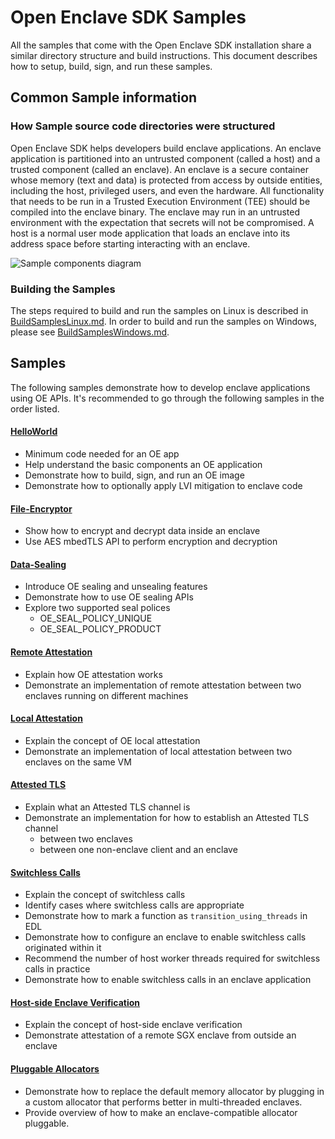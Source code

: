 # Open Enclave SDK Samples

All the samples that come with the Open Enclave SDK installation share a similar directory structure and build instructions. This document describes how to setup, build, sign, and run these samples.

## Common Sample information

### How Sample source code directories were structured

Open Enclave SDK helps developers build enclave applications. An enclave application is partitioned into an untrusted component (called a host) and a trusted component (called an enclave). An enclave is a secure container whose memory (text and data) is protected from access by outside entities, including the host, privileged users, and even the hardware. All functionality that needs to be run in a Trusted Execution Environment (TEE) should be compiled into the enclave binary. The enclave may run in an untrusted environment with the expectation that secrets will not be compromised. A host is a normal user mode application that loads an enclave into its address space before starting interacting with an enclave.

![Sample components diagram](sampledirstructure.png)

### Building the Samples

The steps required to build and run the samples on Linux is described in [BuildSamplesLinux.md](./BuildSamplesLinux.md). In order to build and run the samples on Windows, please see [BuildSamplesWindows.md](./BuildSamplesWindows.md).

## Samples

The following samples demonstrate how to develop enclave applications using OE APIs. It's recommended to go through the following samples in the order listed.

#### [HelloWorld](helloworld/README.md)

- Minimum code needed for an OE app
- Help understand the basic components an OE application
- Demonstrate how to build, sign, and run an OE image
- Demonstrate how to optionally apply LVI mitigation to enclave code

#### [File-Encryptor](file-encryptor/README.md)

- Show how to encrypt and decrypt data inside an enclave
- Use AES mbedTLS API to perform encryption and decryption

#### [Data-Sealing](data-sealing/README.md)

- Introduce OE sealing and unsealing features
- Demonstrate how to use OE sealing APIs
- Explore two supported seal polices
  - OE_SEAL_POLICY_UNIQUE
  - OE_SEAL_POLICY_PRODUCT

#### [Remote Attestation](remote_attestation/README.md)

- Explain how OE attestation works
- Demonstrate an implementation of remote attestation between two enclaves running on different machines

#### [Local Attestation](local_attestation/README.md)

- Explain the concept of OE local attestation
- Demonstrate an implementation of local attestation between two enclaves on the same VM

#### [Attested TLS](attested_tls/README.md)

- Explain what an Attested TLS channel is
- Demonstrate an implementation for how to establish an Attested TLS channel
  - between two enclaves
  - between one non-enclave client and an enclave

#### [Switchless Calls](switchless/README.md)

- Explain the concept of switchless calls
- Identify cases where switchless calls are appropriate
- Demonstrate how to mark a function as `transition_using_threads` in EDL
- Demonstrate how to configure an enclave to enable switchless calls originated within it
- Recommend the number of host worker threads required for switchless calls in practice
- Demonstrate how to enable switchless calls in an enclave application

#### [Host-side Enclave Verification](host_verify/README.md)

- Explain the concept of host-side enclave verification
- Demonstrate attestation of a remote SGX enclave from outside an enclave

#### [Pluggable Allocators](pluggable_allocator/README.md)

- Demonstrate how to replace the default memory allocator by plugging in a custom allocator
  that performs better in multi-threaded enclaves.
- Provide overview of how to make an enclave-compatible allocator pluggable.
